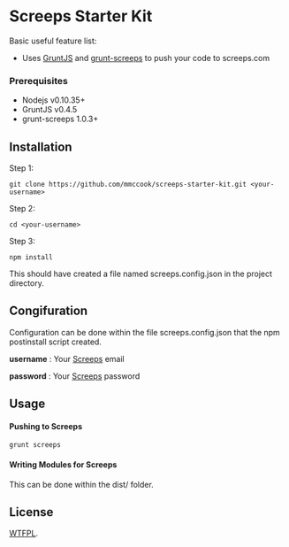 # Screeps Starter Kit

Basic useful feature list:

 * Uses [GruntJS](http://gruntjs.com/) and [grunt-screeps](https://github.com/screeps/grunt-screeps) to push your code to screeps.com

### Prerequisites 

* Nodejs v0.10.35+
* GruntJS v0.4.5
* grunt-screeps 1.0.3+

## Installation

Step 1:

    git clone https://github.com/mmccook/screeps-starter-kit.git <your-username>
    
Step 2:
	
    cd <your-username>
    
Step 3:
	
    npm install
    
This should have created a file named screeps.config.json in the project directory.

## Congifuration

Configuration can be done within the file screeps.config.json that the npm postinstall script created. 

__username__ : Your [Screeps](http://screeps.com) email

__password__ : Your [Screeps](http://screeps.com) password



## Usage

#### Pushing to Screeps
	
    grunt screeps
#### Writing Modules for Screeps
This can be done within the dist/ folder. 

## License

[WTFPL](./LICENSE).